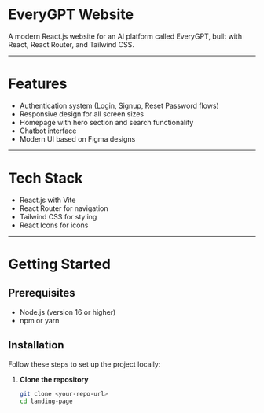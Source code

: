 # EveryGPT Website

A modern React.js website for an AI platform called EveryGPT, built with React, React Router, and Tailwind CSS.

---

# Features

- Authentication system (Login, Signup, Reset Password flows)  
- Responsive design for all screen sizes  
- Homepage with hero section and search functionality  
- Chatbot interface  
- Modern UI based on Figma designs  

---

# Tech Stack

- React.js with Vite  
- React Router for navigation  
- Tailwind CSS for styling  
- React Icons for icons  

---

# Getting Started

## Prerequisites

- Node.js (version 16 or higher)  
- npm or yarn  

## Installation

Follow these steps to set up the project locally:

1. **Clone the repository**  
   ```bash
   git clone <your-repo-url>
   cd landing-page
